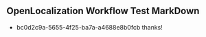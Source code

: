 ## OpenLocalization Workflow Test MarkDown
* bc0d2c9a-5655-4f25-ba7a-a4688e8b0fcb thanks!

<!--HONumber=Jul16_HO3-->


